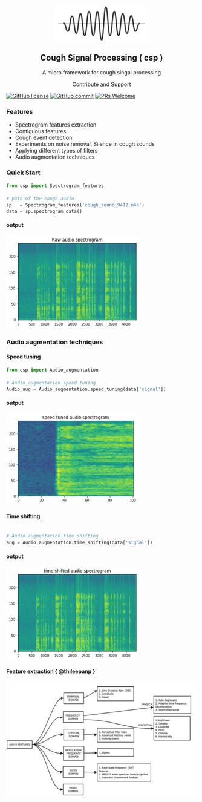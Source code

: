 <p align="center">
  <img width="250" src="./Images/WAVE.png">
</p>
<h2 align="center">Cough Signal Processing ( csp ) </h2>



<p align="center">A micro framework for cough singal processing </p>
<p align="center"> Contribute and Support </p>


[![GitHub license](https://img.shields.io/badge/License-Creative%20Commons%20Attribution%204.0%20International-blue)](https://github.com/coughresearch/Cough-signal-processing/blob/master/LICENSE)
[![GitHub commit](https://img.shields.io/github/last-commit/coughresearch/Cough-signal-processing)](https://github.com/coughresearch/Cough-signal-processing/commits/master)
[![PRs Welcome](https://img.shields.io/badge/PRs-welcome-brightgreen.svg?style=flat-square)](http://makeapullrequest.com)

### Features

- Spectrogram features extraction
- Contiguous features
- Cough event detection
- Experiments on noise removal, Silence in cough sounds
- Applying different types of filters
- Audio augmentation techniques


### Quick Start

```python
from csp import Spectrogram_features

# path of the cough audio
sp   = Spectrogram_features('cough_sound_9412.m4a')
data = sp.spectrogram_data()

```

#### output

<img width="350" src="./Images/spectrogram_one.png">


### Audio augmentation techniques
#### Speed tuning

```python
from csp import Audio_augmentation

# Audio_augmentation speed tuning
Audio_aug = Audio_augmentation.speed_tuning(data['signal'])

```

#### output

<img width="350" src="./Images/spectrogram_two.png">


#### Time shifting
```python

# Audio augmentation time shifting
aug = Audio_augmentation.time_shifting(data['signal'])

```

#### output

<img width="350" src="./Images/spectrogram_three.png">


#### Feature extraction { @thileepanp }
<p align="center">
  <img width=650" src="./Images/Audio Feature Classification.PNG">
</p>
